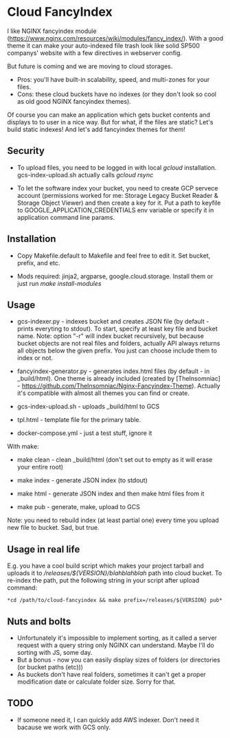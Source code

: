 Cloud FancyIndex
================

I like NGINX fancyindex module
(https://www.nginx.com/resources/wiki/modules/fancy_index/). With a good theme
it can make your auto-indexed file trash look like solid SP500 companys' website
with a few directives in webserver config.

But future is coming and we are moving to cloud storages.

* Pros: you'll have built-in scalability, speed, and multi-zones for your files.
* Cons: these cloud buckets have no indexes (or they don't look so cool as old
  good NGINX fancyindex themes).

Of course you can make an application which gets bucket contents and displays
to to user in a nice way. But for what, if the files are static? Let's build
static indexes! And let's add fancyindex themes for them!

Security
--------

* To upload files, you need to be logged in with local *gcloud* installation.
  gcs-index-upload.sh actually calls *gcloud rsync*

* To let the software index your bucket, you need to create GCP servece account
  (permissions worked for me: Storage Legacy Bucket Reader & Storage Object
  Viewer) and then create a key for it. Put a path to keyfile to
  GOOGLE_APPLICATION_CREDENTIALS env variable or specify it in application
  command line params.

Installation
------------

* Copy Makefile.default to Makefile and feel free to edit it. Set bucket,
  prefix, and etc.

* Mods required: jinja2, argparse, google.cloud.storage. Install them or just
  run *make install-modules*

Usage
-----

* gcs-indexer.py - indexes bucket and creates JSON file (by default - prints
  everyting to stdout). To start, specify at least key file and bucket name.
  Note: option "-r" will index bucket recursively, but because bucket objects
  are not real files and folders, actually API always returns all objects below
  the given prefix. You just can choose include them to index or not.

* fancyindex-generator.py - generates index.html files (by default - in
  _build/html). One theme is already included (created by [TheInsomniac] -
  https://github.com/TheInsomniac/Nginx-Fancyindex-Theme). Actually it's
  compatible with almost all themes you can find or create.

* gcs-index-upload.sh - uploads _build/html to GCS

* tpl.html - template file for the primary table.

* docker-compose.yml - just a test stuff, ignore it

With make:

* make clean - clean _build/html (don't set out to empty as it will erase
  your entire root)

* make index - generate JSON index (to stdout)

* make html - generate JSON index and then make html files from it

* make pub - generate, make, upload to GCS

Note: you need to rebuild index (at least partial one) every time you upload new
file to bucket. Sad, but true.

Usage in real life
------------------

E.g. you have a cool build script which makes your project tarball and uploads
it to */releases/${VERSION}/blahblahblah* path into cloud bucket. To re-index
the path, put the following string in your script after upload command:

    *cd /path/to/cloud-fancyindex && make prefix=/releases/${VERSION} pub*

Nuts and bolts
--------------

* Unfortunately it's impossible to implement sorting, as it called a server
  request with a query string only NGINX can understand. Maybe I'll do sorting
  with JS, some day.
* But a bonus - now you can easily display sizes of folders (or directories (or
  bucket paths (etc)))
* As buckets don't have real folders, sometimes it can't get a proper
  modification date or calculate folder size. Sorry for that.

TODO
----

* If someone need it, I can quickly add AWS indexer. Don't need it bacause we
  work with GCS only.
